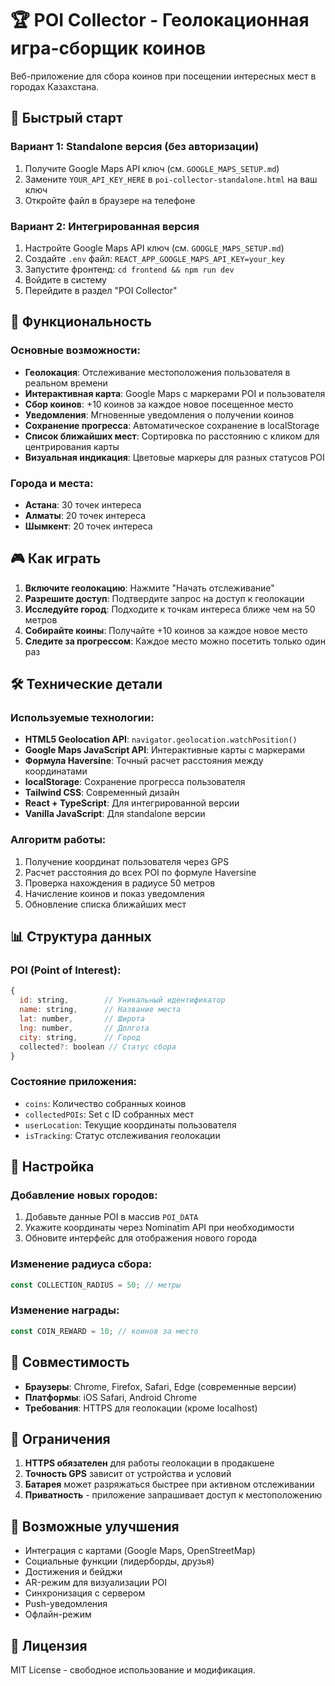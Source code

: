 # 🏆 POI Collector - Геолокационная игра-сборщик коинов

Веб-приложение для сбора коинов при посещении интересных мест в городах Казахстана.

## 🚀 Быстрый старт

### Вариант 1: Standalone версия (без авторизации)
1. Получите Google Maps API ключ (см. `GOOGLE_MAPS_SETUP.md`)
2. Замените `YOUR_API_KEY_HERE` в `poi-collector-standalone.html` на ваш ключ
3. Откройте файл в браузере на телефоне

### Вариант 2: Интегрированная версия
1. Настройте Google Maps API ключ (см. `GOOGLE_MAPS_SETUP.md`)
2. Создайте `.env` файл: `REACT_APP_GOOGLE_MAPS_API_KEY=your_key`
3. Запустите фронтенд: `cd frontend && npm run dev`
4. Войдите в систему
5. Перейдите в раздел "POI Collector"

## 📱 Функциональность

### Основные возможности:
- **Геолокация**: Отслеживание местоположения пользователя в реальном времени
- **Интерактивная карта**: Google Maps с маркерами POI и пользователя
- **Сбор коинов**: +10 коинов за каждое новое посещенное место
- **Уведомления**: Мгновенные уведомления о получении коинов
- **Сохранение прогресса**: Автоматическое сохранение в localStorage
- **Список ближайших мест**: Сортировка по расстоянию с кликом для центрирования карты
- **Визуальная индикация**: Цветовые маркеры для разных статусов POI

### Города и места:
- **Астана**: 30 точек интереса
- **Алматы**: 20 точек интереса  
- **Шымкент**: 20 точек интереса

## 🎮 Как играть

1. **Включите геолокацию**: Нажмите "Начать отслеживание"
2. **Разрешите доступ**: Подтвердите запрос на доступ к геолокации
3. **Исследуйте город**: Подходите к точкам интереса ближе чем на 50 метров
4. **Собирайте коины**: Получайте +10 коинов за каждое новое место
5. **Следите за прогрессом**: Каждое место можно посетить только один раз

## 🛠️ Технические детали

### Используемые технологии:
- **HTML5 Geolocation API**: `navigator.geolocation.watchPosition()`
- **Google Maps JavaScript API**: Интерактивные карты с маркерами
- **Формула Haversine**: Точный расчет расстояния между координатами
- **localStorage**: Сохранение прогресса пользователя
- **Tailwind CSS**: Современный дизайн
- **React + TypeScript**: Для интегрированной версии
- **Vanilla JavaScript**: Для standalone версии

### Алгоритм работы:
1. Получение координат пользователя через GPS
2. Расчет расстояния до всех POI по формуле Haversine
3. Проверка нахождения в радиусе 50 метров
4. Начисление коинов и показ уведомления
5. Обновление списка ближайших мест

## 📊 Структура данных

### POI (Point of Interest):
```javascript
{
  id: string,        // Уникальный идентификатор
  name: string,      // Название места
  lat: number,       // Широта
  lng: number,       // Долгота
  city: string,      // Город
  collected?: boolean // Статус сбора
}
```

### Состояние приложения:
- `coins`: Количество собранных коинов
- `collectedPOIs`: Set с ID собранных мест
- `userLocation`: Текущие координаты пользователя
- `isTracking`: Статус отслеживания геолокации

## 🔧 Настройка

### Добавление новых городов:
1. Добавьте данные POI в массив `POI_DATA`
2. Укажите координаты через Nominatim API при необходимости
3. Обновите интерфейс для отображения нового города

### Изменение радиуса сбора:
```javascript
const COLLECTION_RADIUS = 50; // метры
```

### Изменение награды:
```javascript
const COIN_REWARD = 10; // коинов за место
```

## 📱 Совместимость

- **Браузеры**: Chrome, Firefox, Safari, Edge (современные версии)
- **Платформы**: iOS Safari, Android Chrome
- **Требования**: HTTPS для геолокации (кроме localhost)

## 🚨 Ограничения

1. **HTTPS обязателен** для работы геолокации в продакшене
2. **Точность GPS** зависит от устройства и условий
3. **Батарея** может разряжаться быстрее при активном отслеживании
4. **Приватность** - приложение запрашивает доступ к местоположению

## 🔮 Возможные улучшения

- Интеграция с картами (Google Maps, OpenStreetMap)
- Социальные функции (лидерборды, друзья)
- Достижения и бейджи
- AR-режим для визуализации POI
- Синхронизация с сервером
- Push-уведомления
- Офлайн-режим

## 📄 Лицензия

MIT License - свободное использование и модификация.
